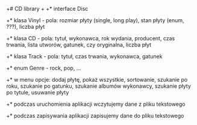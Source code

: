 +# CD library
+
+* interface Disc

+* klasa Vinyl - pola: rozmiar płyty (single, long play), stan płyty (enum, ???), liczba płyt

+* klasa CD - pola: tytuł, wykonawca, rok wydania, producent, czas trwania, lista utworów, gatunek, czy oryginalna, liczba płyt

+* klasa Track - pola: tytuł, czas trwania, wykonawca, gatunek

+* enum Genre - rock, pop, ...

+* w menu opcje: dodaj płytę, pokaż wszystkie, sortowanie, szukanie po roku, szukanie po gatunku, szukanie albumów wykonawcy, szukanie płyty po tytule, usuwanie płyty

+* podczas uruchomienia aplikacji wczytujemy dane z pliku tekstowego

+* podczas zapisywania aplikacji zapisujemy dane do pliku tekstowego